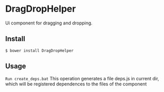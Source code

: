 DragDropHelper
==========================
Ui component for dragging and dropping.
## Install ##
```$ bower install DragDropHelper```
## Usage ##
```Run create_deps.bat```
This operation generates a file deps.js in current dir, which will be registered dependences to the files of the component
